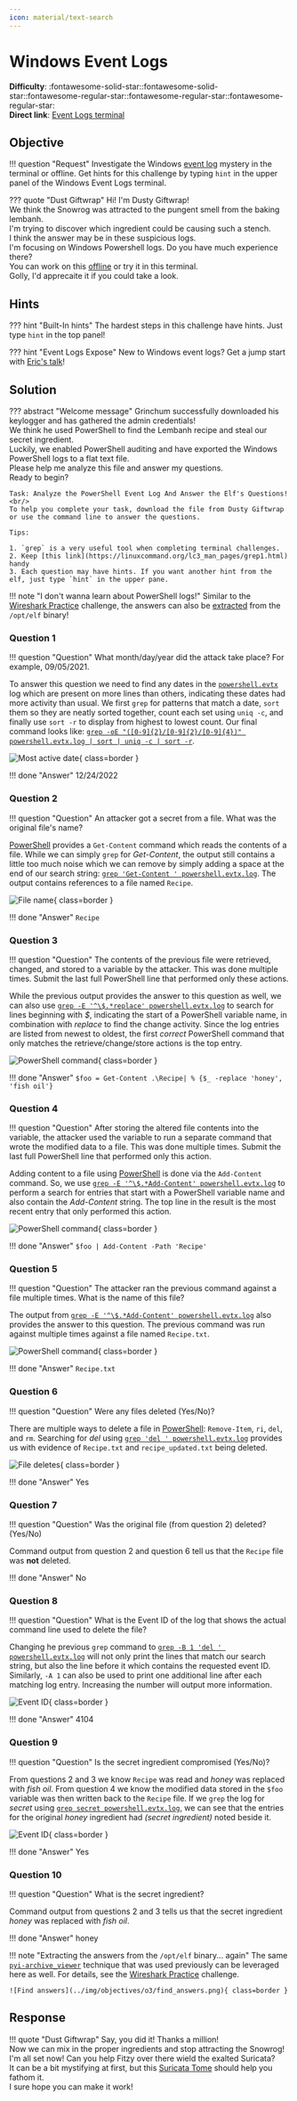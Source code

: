 ```yaml
---
icon: material/text-search
---
```


# Windows Event Logs

**Difficulty**: :fontawesome-solid-star::fontawesome-solid-star::fontawesome-regular-star::fontawesome-regular-star::fontawesome-regular-star:<br/>
**Direct link**: [Event Logs terminal](https://hhc22-wetty.kringlecon.com/?&challenge=eventlogs)


## Objective

!!! question "Request"
    Investigate the Windows [event log](https://storage.googleapis.com/hhc22_player_assets/powershell.evtx) mystery in the terminal or offline. Get hints for this challenge by typing `hint` in the upper panel of the Windows Event Logs terminal.

??? quote "Dust Giftwrap"
    Hi! I'm Dusty Giftwrap!<br/>
    We think the Snowrog was attracted to the pungent smell from the baking lembanh.<br/>
    I'm trying to discover which ingredient could be causing such a stench.<br/>
    I think the answer may be in these suspicious logs.<br/>
    I'm focusing on Windows Powershell logs. Do you have much experience there?<br/>
    You can work on this [offline](https://storage.googleapis.com/hhc22_player_assets/powershell.evtx) or try it in this terminal.<br/>
    Golly, I'd apprecaite it if you could take a look.


## Hints

??? hint "Built-In hints"
    The hardest steps in this challenge have hints. Just type `hint` in the top panel!

??? hint "Event Logs Expose"
    New to Windows event logs? Get a jump start with [Eric's talk](https://youtu.be/5NZeHYPMXAE)!


## Solution

??? abstract "Welcome message"
    Grinchum successfully downloaded his keylogger and has gathered the admin credentials!<br/>
    We think he used PowerShell to find the Lembanh recipe and steal our secret ingredient.<br/>
    Luckily, we enabled PowerShell auditing and have exported the Windows PowerShell logs to a flat text file.<br/>
    Please help me analyze this file and answer my questions.<br/>
    Ready to begin?<br/>

    Task: Analyze the PowerShell Event Log And Answer the Elf's Questions!<br/>
    To help you complete your task, download the file from Dusty Giftwrap or use the command line to answer the questions.

    Tips:

    1. `grep` is a very useful tool when completing terminal challenges.
    2. Keep [this link](https://linuxcommand.org/lc3_man_pages/grep1.html) handy
    3. Each question may have hints. If you want another hint from the elf, just type `hint` in the upper pane.

!!! note "I don't wanna learn about PowerShell logs!"
    Similar to the [Wireshark Practice](./o2.md) challenge, the answers can also be [extracted](#cheating) from the `/opt/elf` binary!

### Question 1

!!! question "Question"
    What month/day/year did the attack take place? For example, 09/05/2021.

To answer this question we need to find any dates in the [`powershell.evtx`](../artifacts/objectives/o3/powershell.evtx) log which are present on more lines than others, indicating these dates had more activity than usual. We first `grep` for patterns that match a date, `sort` them so they are neatly sorted together, count each set using `uniq -c`, and finally use `sort -r` to display from highest to lowest count. Our final command looks like: [`grep -oE "([0-9]{2}/[0-9]{2}/[0-9]{4})" powershell.evtx.log | sort | uniq -c | sort -r`](https://explainshell.com/explain?cmd=grep+-oE+%22%28%5B0-9%5D%7B2%7D%2F%5B0-9%5D%7B2%7D%2F%5B0-9%5D%7B4%7D%29%22+powershell.evtx.log+%7C+sort+%7C+uniq+-c+%7C+sort+-r).

![Most active date](../img/objectives/o3/answer1.png){ class=border }

!!! done "Answer"
    12/24/2022


### Question 2

!!! question "Question"
    An attacker got a secret from a file. What was the original file's name?

[PowerShell](https://devblogs.microsoft.com/scripting/table-of-basic-powershell-commands/) provides a `Get-Content` command which reads the contents of a file. While we can simply `grep` for *Get-Content*, the output still contains a little too much noise which we can remove by simply adding a space at the end of our search string: [`grep 'Get-Content ' powershell.evtx.log`](https://explainshell.com/explain?cmd=grep+%27Get-Content+%27+powershell.evtx.log). The output contains references to a file named `Recipe`.

![File name](../img/objectives/o3/answer2.png){ class=border }

!!! done "Answer"
    `Recipe`


### Question 3

!!! question "Question"
    The contents of the previous file were retrieved, changed, and stored to a variable by the attacker. This was done multiple times. Submit the last full PowerShell line that performed only these actions.

While the previous output provides the answer to this question as well, we can also use [`grep -E '^\$.*replace' powershell.evtx.log`](https://explainshell.com/explain?cmd=grep+-E+%27%5E%5C%24.*replace%27+powershell.evtx.log) to search for lines beginning with *$*, indicating the start of a PowerShell variable name, in combination with *replace* to find the change activity. Since the log entries are listed from newest to oldest, the first *correct* PowerShell command that only matches the retrieve/change/store actions is the top entry.

![PowerShell command](../img/objectives/o3/answer3.png){ class=border }

!!! done "Answer"
    `$foo = Get-Content .\Recipe| % {$_ -replace 'honey', 'fish oil'}`

### Question 4

!!! question "Question"
    After storing the altered file contents into the variable, the attacker used the variable to run a separate command that wrote the modified data to a file. This was done multiple times. Submit the last full PowerShell line that performed only this action.

Adding content to a file using [PowerShell]((https://devblogs.microsoft.com/scripting/table-of-basic-powershell-commands/)) is done via the `Add-Content` command. So, we use [`grep -E '^\$.*Add-Content' powershell.evtx.log`](https://explainshell.com/explain?cmd=grep+-E+%27%5E%5C%24.*Add-Content%27+powershell.evtx.log) to perform a search for entries that start with a PowerShell variable name and also contain the *Add-Content* string. The top line in the result is the most recent entry that only performed this action.

![PowerShell command](../img/objectives/o3/answer4.png){ class=border }

!!! done "Answer"
    `$foo | Add-Content -Path 'Recipe'`


### Question 5

!!! question "Question"
    The attacker ran the previous command against a file multiple times. What is the name of this file?

The output from [`grep -E '^\$.*Add-Content' powershell.evtx.log`](https://explainshell.com/explain?cmd=grep+-E+%27%5E%5C%24.*Add-Content%27+powershell.evtx.log) also provides the answer to this question. The previous command was run against multiple times against a file named `Recipe.txt`.

![PowerShell command](../img/objectives/o3/answer5.png){ class=border }

!!! done "Answer"
    `Recipe.txt`


### Question 6

!!! question "Question"
    Were any files deleted (Yes/No)?

There are multiple ways to delete a file in [PowerShell]((https://devblogs.microsoft.com/scripting/table-of-basic-powershell-commands/)): `Remove-Item`, `ri`, `del`, and `rm`. Searching for *del* using [`grep 'del ' powershell.evtx.log`](https://explainshell.com/explain?cmd=grep+%27del+%27+powershell.evtx.log) provides us with evidence of `Recipe.txt` and `recipe_updated.txt` being deleted.

![File deletes](../img/objectives/o3/answer6.png){ class=border }

!!! done "Answer"
    Yes


### Question 7

!!! question "Question"
    Was the original file (from question 2) deleted? (Yes/No)

Command output from question 2 and question 6 tell us that the `Recipe` file was **not** deleted.

!!! done "Answer"
    No


### Question 8

!!! question "Question"
    What is the Event ID of the log that shows the actual command line used to delete the file?

Changing he previous `grep` command to [`grep -B 1 'del ' powershell.evtx.log`](https://explainshell.com/explain?cmd=grep+-B+1+%27del+%27+powershell.evtx.log) will not only print the lines that match our search string, but also the line before it which contains the requested event ID. Similarly, `-A 1` can also be used to print one additional line after each matching log entry. Increasing the number will output more information.

![Event ID](../img/objectives/o3/answer8.png){ class=border }

!!! done "Answer"
    4104


### Question 9

!!! question "Question"
    Is the secret ingredient compromised (Yes/No)?

From questions 2 and 3 we know `Recipe` was read and *honey* was replaced with *fish oil*. From question 4 we know the modified data stored in the `$foo` variable was then written back to the `Recipe` file. If we `grep` the log for *secret* using [`grep secret powershell.evtx.log`](https://explainshell.com/explain?cmd=grep+secret+powershell.evtx.log), we can see that the entries for the original *honey* ingredient had *(secret ingredient)* noted beside it.

![Event ID](../img/objectives/o3/answer9.png){ class=border }

!!! done "Answer"
    Yes


### Question 10

!!! question "Question"
    What is the secret ingredient?

Command output from questions 2 and 3 tells us that the secret ingredient *honey* was replaced with *fish oil*.

!!! done "Answer"
    honey

!!! note "Extracting the answers from the `/opt/elf` binary... again<span id="cheating"></span>"
    The same [`pyi-archive_viewer`](https://pyinstaller.readthedocs.io/en/stable/advanced-topics.html#using-pyi-archive-viewer) technique that was used previously can be leveraged here as well. For details, see the [Wireshark Practice](./o2.md#cheating) challenge.

    ![Find answers](../img/objectives/o3/find_answers.png){ class=border }

## Response

!!! quote "Dust Giftwrap"
    Say, you did it! Thanks a million!<br/>
    Now we can mix in the proper ingredients and stop attracting the Snowrog!<br/>
    I'm all set now! Can you help Fitzy over there wield the exalted Suricata?<br/>
    It can be a bit mystifying at first, but this [Suricata Tome](https://suricata.readthedocs.io/en/suricata-6.0.0/rules/intro.html) should help you fathom it.<br/>
    I sure hope you can make it work!
